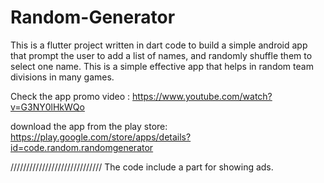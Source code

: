 # Random-Generator
This is   a flutter project written in dart code to build a simple android app that prompt the user to add a list of names, and randomly shuffle them to select one name. This is a simple effective app that helps in random team divisions in many games. 

Check the app promo video : https://www.youtube.com/watch?v=G3NY0lHkWQo

download the app from the play store: https://play.google.com/store/apps/details?id=code.random.randomgenerator

/////////////////////////////
The code include a part for showing ads. 
